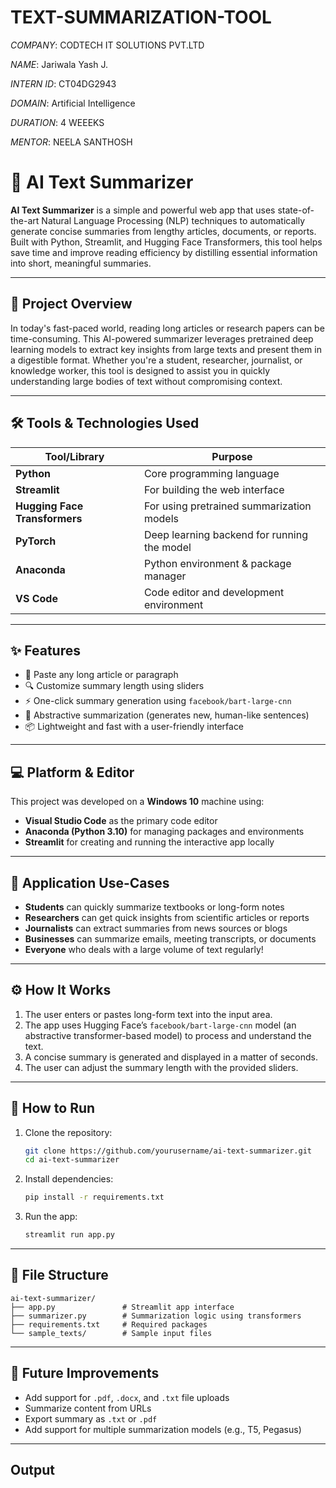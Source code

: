# TEXT-SUMMARIZATION-TOOL

*COMPANY*: CODTECH IT SOLUTIONS PVT.LTD

*NAME*: Jariwala Yash J.

*INTERN ID*: CT04DG2943

*DOMAIN*: Artificial Intelligence

*DURATION*: 4 WEEEKS

*MENTOR*: NEELA SANTHOSH

# 🧠 AI Text Summarizer

**AI Text Summarizer** is a simple and powerful web app that uses state-of-the-art Natural Language Processing (NLP) techniques to automatically generate concise summaries from lengthy articles, documents, or reports. Built with Python, Streamlit, and Hugging Face Transformers, this tool helps save time and improve reading efficiency by distilling essential information into short, meaningful summaries.

---

## 📌 Project Overview

In today's fast-paced world, reading long articles or research papers can be time-consuming. This AI-powered summarizer leverages pretrained deep learning models to extract key insights from large texts and present them in a digestible format. Whether you're a student, researcher, journalist, or knowledge worker, this tool is designed to assist you in quickly understanding large bodies of text without compromising context.

---

## 🛠️ Tools & Technologies Used

| Tool/Library                  | Purpose                                     |
| ----------------------------- | ------------------------------------------- |
| **Python**                    | Core programming language                   |
| **Streamlit**                 | For building the web interface              |
| **Hugging Face Transformers** | For using pretrained summarization models   |
| **PyTorch**                   | Deep learning backend for running the model |
| **Anaconda**                  | Python environment & package manager        |
| **VS Code**                   | Code editor and development environment     |

---

## ✨ Features

- 📄 Paste any long article or paragraph
- 🔍 Customize summary length using sliders
- ⚡ One-click summary generation using `facebook/bart-large-cnn`
- 🧠 Abstractive summarization (generates new, human-like sentences)
- 📦 Lightweight and fast with a user-friendly interface

---

## 💻 Platform & Editor

This project was developed on a **Windows 10** machine using:

- **Visual Studio Code** as the primary code editor
- **Anaconda (Python 3.10)** for managing packages and environments
- **Streamlit** for creating and running the interactive app locally

---

## 🧹 Application Use-Cases

- **Students** can quickly summarize textbooks or long-form notes
- **Researchers** can get quick insights from scientific articles or reports
- **Journalists** can extract summaries from news sources or blogs
- **Businesses** can summarize emails, meeting transcripts, or documents
- **Everyone** who deals with a large volume of text regularly!

---

## ⚙️ How It Works

1. The user enters or pastes long-form text into the input area.
2. The app uses Hugging Face’s `facebook/bart-large-cnn` model (an abstractive transformer-based model) to process and understand the text.
3. A concise summary is generated and displayed in a matter of seconds.
4. The user can adjust the summary length with the provided sliders.

---

## 🚀 How to Run

1. Clone the repository:

   ```bash
   git clone https://github.com/yourusername/ai-text-summarizer.git
   cd ai-text-summarizer
   ```

2. Install dependencies:

   ```bash
   pip install -r requirements.txt
   ```

3. Run the app:

   ```bash
   streamlit run app.py
   ```

---

## 📂 File Structure

```
ai-text-summarizer/
├── app.py               # Streamlit app interface
├── summarizer.py        # Summarization logic using transformers
├── requirements.txt     # Required packages
└── sample_texts/        # Sample input files
```

---

## 📢 Future Improvements

- Add support for `.pdf`, `.docx`, and `.txt` file uploads
- Summarize content from URLs
- Export summary as `.txt` or `.pdf`
- Add support for multiple summarization models (e.g., T5, Pegasus)

---

## Output

